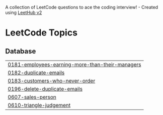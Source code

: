A collection of LeetCode questions to ace the coding interview! - Created using [LeetHub v2](https://github.com/arunbhardwaj/LeetHub-2.0)
<!---LeetCode Topics Start-->
# LeetCode Topics
## Database
|  |
| ------- |
| [0181-employees-earning-more-than-their-managers](https://github.com/Madhuarvind/SQL-Learning-Journey/tree/master/0181-employees-earning-more-than-their-managers) |
| [0182-duplicate-emails](https://github.com/Madhuarvind/SQL-Learning-Journey/tree/master/0182-duplicate-emails) |
| [0183-customers-who-never-order](https://github.com/Madhuarvind/SQL-Learning-Journey/tree/master/0183-customers-who-never-order) |
| [0196-delete-duplicate-emails](https://github.com/Madhuarvind/SQL-Learning-Journey/tree/master/0196-delete-duplicate-emails) |
| [0607-sales-person](https://github.com/Madhuarvind/SQL-Learning-Journey/tree/master/0607-sales-person) |
| [0610-triangle-judgement](https://github.com/Madhuarvind/SQL-Learning-Journey/tree/master/0610-triangle-judgement) |
<!---LeetCode Topics End-->